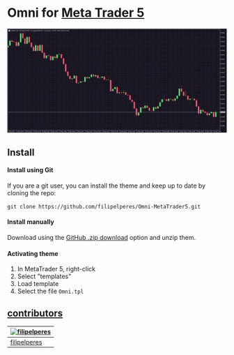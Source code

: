 # Omni for [Meta Trader 5](https://www.metatrader5.com/)

![Screenshot](./printscreen.png)

## Install

#### Install using Git

If you are a git user, you can install the theme and keep up to date by cloning the repo:

    git clone https://github.com/filipelperes/Omni-MetaTrader5.git

#### Install manually

Download using the [GitHub .zip download](https://github.com/filipelperes/Omni-MetaTrader5/archive/main.zip) option and unzip them.

#### Activating theme

1. In MetaTrader 5, right-click
2. Select "templates"
3. Load template
4. Select the file `Omni.tpl`

## [contributors](https://github.com/filipelperes/Omni-MetaTrader5/graphs/contributors)

| [![filipelperes](https://avatars2.githubusercontent.com/u/7967904?v=3&s=70)](https://github.com/nmsmith22389) |
| -------------------------------------------------------------------------------------------------------- |
| [filipelperes](https://github.com/filipelperes)                                                             |